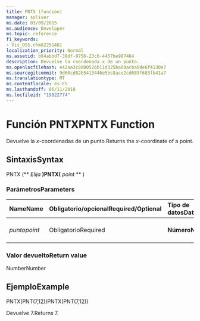 ```yaml
---
title: PNTX (función)
manager: soliver
ms.date: 03/09/2015
ms.audience: Developer
ms.topic: reference
f1_keywords:
- Vis_DSS.chm82251481
localization_priority: Normal
ms.assetid: b64abbd7-38df-9756-23c6-4457be987464
description: Devuelve la coordenada x de un punto.
ms.openlocfilehash: e42aa3c8d80526b11d325ba80acba9de6f4130e7
ms.sourcegitcommit: 9d60cd82b5413446e5bc8ace2cd689f683fb41a7
ms.translationtype: MT
ms.contentlocale: es-ES
ms.lasthandoff: 06/11/2018
ms.locfileid: "19822774"
---
```

# <a name="pntx-function"></a><span data-ttu-id="10668-103">Función PNTX</span><span class="sxs-lookup"><span data-stu-id="10668-103">PNTX Function</span></span>

<span data-ttu-id="10668-104">Devuelve la _x_-coordenadas de un punto.</span><span class="sxs-lookup"><span data-stu-id="10668-104">Returns the  _x_-coordinate of a point.</span></span>
  
## <a name="syntax"></a><span data-ttu-id="10668-105">Sintaxis</span><span class="sxs-lookup"><span data-stu-id="10668-105">Syntax</span></span>

<span data-ttu-id="10668-106">PNTX (** *Elija* **)</span><span class="sxs-lookup"><span data-stu-id="10668-106">PNTX(** *point* ** )</span></span> 
  
### <a name="parameters"></a><span data-ttu-id="10668-107">Parámetros</span><span class="sxs-lookup"><span data-stu-id="10668-107">Parameters</span></span>

|<span data-ttu-id="10668-108">**Name**</span><span class="sxs-lookup"><span data-stu-id="10668-108">**Name**</span></span>|<span data-ttu-id="10668-109">**Obligatorio/opcional**</span><span class="sxs-lookup"><span data-stu-id="10668-109">**Required/Optional**</span></span>|<span data-ttu-id="10668-110">**Tipo de datos**</span><span class="sxs-lookup"><span data-stu-id="10668-110">**Data Type**</span></span>|<span data-ttu-id="10668-111">**Descripción**</span><span class="sxs-lookup"><span data-stu-id="10668-111">**Description**</span></span>|
|:-----|:-----|:-----|:-----|
| <span data-ttu-id="10668-112">_punto_</span><span class="sxs-lookup"><span data-stu-id="10668-112">_point_</span></span> <br/> |<span data-ttu-id="10668-113">Obligatorio</span><span class="sxs-lookup"><span data-stu-id="10668-113">Required</span></span>  <br/> |<span data-ttu-id="10668-114">**Número**</span><span class="sxs-lookup"><span data-stu-id="10668-114">**Number**</span></span> <br/> |<span data-ttu-id="10668-115">La _x_-coordenadas del punto.</span><span class="sxs-lookup"><span data-stu-id="10668-115">The  _x_-coordinate of the point.</span></span>  <br/> |
   
### <a name="return-value"></a><span data-ttu-id="10668-116">Valor devuelto</span><span class="sxs-lookup"><span data-stu-id="10668-116">Return value</span></span>

<span data-ttu-id="10668-117">Number</span><span class="sxs-lookup"><span data-stu-id="10668-117">Number</span></span>
  
## <a name="example"></a><span data-ttu-id="10668-118">Ejemplo</span><span class="sxs-lookup"><span data-stu-id="10668-118">Example</span></span>

<span data-ttu-id="10668-119">PNTX(PNT(7,12))</span><span class="sxs-lookup"><span data-stu-id="10668-119">PNTX(PNT(7,12))</span></span> 
  
<span data-ttu-id="10668-120">Devuelve 7.</span><span class="sxs-lookup"><span data-stu-id="10668-120">Returns 7.</span></span> 
  

